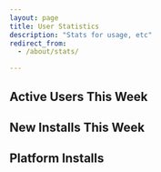 ```yaml
---
layout: page 
title: User Statistics
description: "Stats for usage, etc"
redirect_from:
  - /about/stats/

---
```


<div class="row marketing">
  <div class="col-xs-6 col-md-4">
    <h2 class="stats">Active Users This Week</h2>
    <canvas id="users" width="400" height="400"></canvas>
    <div id="usersLegend"></div>
  </div>
  <div class="col-xs-6 col-md-4">
    <h2 class="stats">New Installs This Week</h2>
    <canvas id="installs" width="400" height="400"></canvas>
    <div id="installLegend"></div>
  </div>
  <div class="col-xs-6 col-md-4">
    <h2 class="stats">Platform Installs</h2>
    <canvas id="platforms" width="400" height="400"></canvas>
    <div id="platformLegend"></div>
  </div>
</div>

<script src="/assets/js/stats.js"></script>
